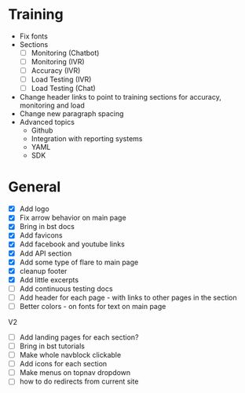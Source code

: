 # Training
* Fix fonts
* Sections
  - [ ] Monitoring (Chatbot)
  - [ ] Monitoring (IVR)
  - [ ] Accuracy (IVR)
  - [ ] Load Testing (IVR)
  - [ ] Load Testing (Chat)
* Change header links to point to training sections for accuracy, monitoring and load
* Change new paragraph spacing
* Advanced topics
  * Github
  * Integration with reporting systems
  * YAML
  * SDK

# General
- [X] Add logo
- [X] Fix arrow behavior on main page
- [X] Bring in bst docs
- [X] Add favicons
- [X] Add facebook and youtube links
- [X] Add API section
- [X] Add some type of flare to main page
- [X] cleanup footer
- [X] Add little excerpts
- [ ] Add continuous testing docs
- [ ] Add header for each page - with links to other pages in the section
- [ ] Better colors - on fonts for text on main page

V2
- [ ] Add landing pages for each section?
- [ ] Bring in bst tutorials
- [ ] Make whole navblock clickable
- [ ] Add icons for each section
- [ ] Make menus on topnav dropdown
- [ ] how to do redirects from current site
